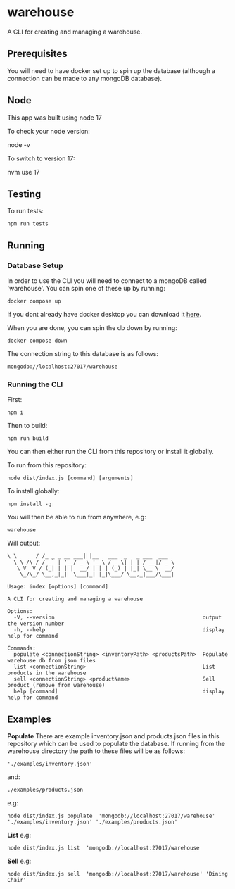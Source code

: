 # warehouse

A CLI for creating and managing a warehouse.

## Prerequisites

You will need to have docker set up to spin up the database (although a connection can be made to any mongoDB database).

## Node

This app was built using node 17

To check your node version:

node -v

To switch to version 17:

nvm use 17

## Testing

To run tests:

`npm run tests`

## Running

### Database Setup

In order to use the CLI you will need to connect to a mongoDB called 'warehouse'. You can spin one of these up by running:

`docker compose up`

If you dont already have docker desktop you can download it [here](https://www.docker.com/products/docker-desktop/).

When you are done, you can spin the db down by running:

`docker compose down`

The connection string to this database is as follows:

`mongodb://localhost:27017/warehouse`

### Running the CLI

First:

`npm i`

Then to build:

`npm run build`

You can then either run the CLI from this repository or install it globally.

To run from this repository:

`node dist/index.js [command] [arguments]`

To install globally:

`npm install -g`

You will then be able to run from anywhere, e.g:

`warehouse`

Will output:

```
\ \      / /_ _ _ __ ___| |__   ___  _   _ ___  ___
  \ \ /\ / / _` | '__/ _ \ '_ \ / _ \| | | / __|/ _ \
   \ V  V / (_| | | |  __/ | | | (_) | |_| \__ \  __/
    \_/\_/ \__,_|_|  \___|_| |_|\___/ \__,_|___/\___|

Usage: index [options] [command]

A CLI for creating and managing a warehouse

Options:
  -V, --version                                               output the version number
  -h, --help                                                  display help for command

Commands:
  populate <connectionString> <inventoryPath> <productsPath>  Populate warehouse db from json files
  list <connectionString>                                     List products in the warehouse
  sell <connectionString> <productName>                       Sell product (remove from warehouse)
  help [command]                                              display help for command
```

## Examples

**Populate**
There are example inventory.json and products.json files in this repository which can be used to populate the database. If running from the warehouse directory the path to these files will be as follows:

`'./examples/inventory.json'`

and:

`./examples/products.json`

e.g:

`node dist/index.js populate  'mongodb://localhost:27017/warehouse' './examples/inventory.json' './examples/products.json'`

**List**
e.g:

`node dist/index.js list  'mongodb://localhost:27017/warehouse`

**Sell**
e.g:

`node dist/index.js sell  'mongodb://localhost:27017/warehouse' 'Dining Chair'`
